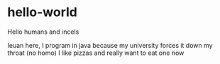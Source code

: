 # hello-world

Hello humans and incels

Ieuan here, I program in java because my university forces it down my throat (no homo)
I like pizzas and really want to eat one now
